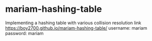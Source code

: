 # mariam-hashing-table
Implementing a hashing table with various collision resolution
link https://boy2700.github.io/mariam-hashing-table/
username: mariam
password: mariam
